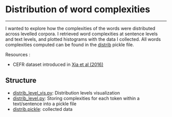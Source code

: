 # Distribution of word complexities

-----------------------

I wanted to explore how the complexities of the words were distributed across levelled corpora. I retrieved word complexities at sentence levels and text levels, and plotted histograms with the data I collected. All words complexities computed can be found in the [distrib](./distrib.pickle) pickle file.

Resources :

* CEFR dataset introduced in [Xia et al (2016)](https://www.aclweb.org/anthology/W16-0502.pdf)

## Structure

* [distrib_level_vis.py](./distrib_level_vis.py): Distribution levels visualization
* [distrib_level.py](./distrib_level.py): Storing complexities for each token within a text/sentence into a pickle file
* [distrib.pickle](./distrib.pickle): collected data